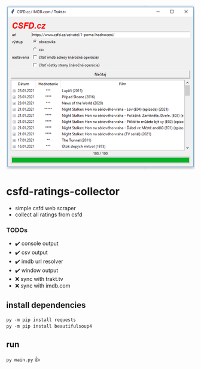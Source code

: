 ![Screenshot](screenshot.png)

# csfd-ratings-collector
 + simple csfd web scraper
 + collect all ratings from csfd

### TODOs
 + :heavy_check_mark: console output
 + :heavy_check_mark: csv output
 + :heavy_check_mark: imdb url resolver
 + :heavy_check_mark: window output
 + :x: sync with trakt.tv
 + :x: sync with imdb.com

## install dependencies
`py -m pip install requests` <br />
`py -m pip install beautifulsoup4` <br />

## run
`py main.py` :+1:
